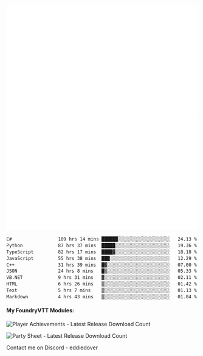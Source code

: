 
![](https://raw.githubusercontent.com/eddiedover/ghstats/master/generated/overview.svg)
![](https://raw.githubusercontent.com/eddiedover/ghstats/master/generated/languages.svg)

<!--START_SECTION:waka-->

```txt
C#                 109 hrs 14 mins ██████░░░░░░░░░░░░░░░░░░░   24.13 %
Python             87 hrs 37 mins  █████░░░░░░░░░░░░░░░░░░░░   19.36 %
TypeScript         82 hrs 17 mins  ████▓░░░░░░░░░░░░░░░░░░░░   18.18 %
JavaScript         55 hrs 38 mins  ███░░░░░░░░░░░░░░░░░░░░░░   12.29 %
C++                31 hrs 39 mins  █▓░░░░░░░░░░░░░░░░░░░░░░░   07.00 %
JSON               24 hrs 8 mins   █▒░░░░░░░░░░░░░░░░░░░░░░░   05.33 %
VB.NET             9 hrs 31 mins   ▓░░░░░░░░░░░░░░░░░░░░░░░░   02.11 %
HTML               6 hrs 26 mins   ▒░░░░░░░░░░░░░░░░░░░░░░░░   01.42 %
Text               5 hrs 7 mins    ▒░░░░░░░░░░░░░░░░░░░░░░░░   01.13 %
Markdown           4 hrs 43 mins   ▒░░░░░░░░░░░░░░░░░░░░░░░░   01.04 %
```

<!--END_SECTION:waka-->

#### My FoundryVTT Modules:

  ![Player Achievements - Latest Release Download Count](https://img.shields.io/badge/dynamic/json?label=Player%20Achievements%20-%20Downloads@latest&query=assets%5B1%5D.download_count&url=https%3A%2F%2Fapi.github.com%2Frepos%2FEddieDover%2Ffvtt-player-achievements%2Freleases%2Flatest)

  ![Party Sheet - Latest Release Download Count](https://img.shields.io/badge/dynamic/json?label=Party%20Sheet%20-%20Downloads@latest&query=assets%5B1%5D.download_count&url=https%3A%2F%2Fapi.github.com%2Frepos%2FEddieDover%2Ffvtt-party-sheet%2Freleases%2Flatest)

<a rel="me" href="https://techhub.social/@EddieDover"></a>

Contact me on Discord - eddiedover
